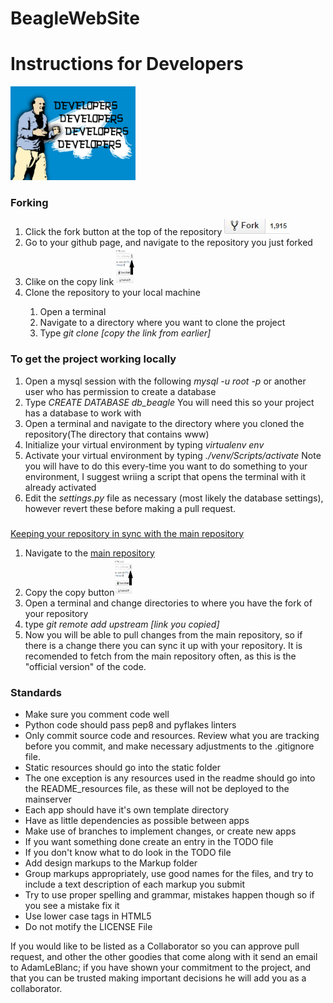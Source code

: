 <h1>BeagleWebSite</h1>

<h1> Instructions for Developers </h1>

<img src="README_resources/Ballmer.jpg" alt="Balmer - Developers" height="150" width="200">

<h3>Forking</h3>
<ol>
    <li>Click the fork button at the top of the repository <a href="http://eofdreams.com/data_images/dreams/fork/fork-01.jpg"><img src="README_resources/fork_click.JPG" alt="Click the Fork button"></a></li>
    <li>Go to your github page, and navigate to the repository you just forked</li>
    <li>Clike on the copy link  <img src="README_resources/clone_link.JPG" alt="Click the clipboard button" width="30" height="60"></li>
    <li>Clone the repository to your local machine</li>
        <ol>
            <li>Open a terminal</li>
            <li>Navigate to a directory where you want to clone the project</li>
            <li>Type <i>git clone [copy the link from earlier]</i></li>
        </ol>
</ol>

<h3> To get the project working locally </h3>
<ol>
    <li>Open a mysql session with the following <i>mysql -u root -p</i> or another user who has permission to create a database</li>
    <li>Type <i>CREATE DATABASE db_beagle</i> You will need this so your project has a database to work with</li>
    <li>Open a terminal and navigate to the directory where you cloned the repository(The directory that contains www)</li>
    <li>Initialize your virtual environment by typing <i>virtualenv env</i></li>
    <li>Activate your virtual environment by typing <i>./venv/Scripts/activate</i> Note you will have to do this every-time you want to do something to your environment, I suggest wriing a script that opens the terminal with it already activated</li>
    <li>Edit the <i>settings.py</i> file as necessary (most likely the database settings), however revert these before making a pull request. </li>
</ol>

<a href="https://help.github.com/articles/fork-a-repo/#step-3-configure-git-to-sync-your-fork-with-the-original-spoon-knife-repository"><h3></h3>Keeping your repository in sync with the main repository</a>
<ol>
    <li>Navigate to the <a href="https://github.com/AdamLeBlanc/BeagleWebSite">main repository</a></li>
    <li>Copy the copy button<img src="README_resources/clone_link.JPG" alt="Click the clipboard button" width="30" height="60"></li>
    <li>Open a terminal and change directories to where you have the fork of your repository</li>
    <li>type <i>git remote add upstream [link you copied]</i></li>
    <li>Now you will be able to pull changes from the main repository, so if there is a change there you can sync it up with your repository. It is recomended to fetch from the main repository often, as this is the "official version" of the code.</li>
</ol>

<h3>Standards</h3>
<ul>
    <li>Make sure you comment code well</li>
    <li>Python code should pass pep8 and pyflakes linters</li>
    <li>Only commit source code and resources. Review what you are tracking before you commit, and make necessary adjustments to the .gitignore file.</li>
    <li>Static resources should go into the static folder</li>
    <li>The one exception is any resources used in the readme should go into the README_resources file, as these will not be deployed to the mainserver</li>
    <li>Each app should have it's own template directory</li>
    <li>Have as little dependencies as possible between apps</li>
    <li>Make use of branches to implement changes, or create new apps</li>
    <li>If you want something done create an entry in the TODO file</li>
    <li>If you don't know what to do look in the TODO file</li>
    <li>Add design markups to the Markup folder</li>
    <li>Group markups appropriately, use good names for the files, and try to include a text description of each markup you submit</li>
    <li>Try to use proper spelling and grammar, mistakes happen though so if you see a mistake fix it</li>
    <li>Use lower case tags in HTML5</li>
    <li>Do not motify the LICENSE File</li>
</ul>

<p>If you would like to be listed as a Collaborator so you can approve pull request, and other the other goodies that come along with it send an email to AdamLeBlanc; if you have shown your commitment to the project, and that you can be trusted making important decisions he will add you as a collaborator.</p>
